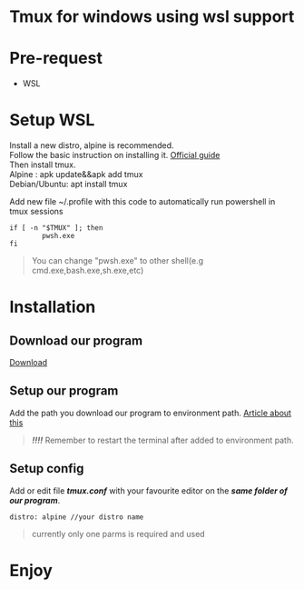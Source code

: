 # Tmux for windows using wsl support

# Pre-request
- WSL

# Setup WSL

Install a new distro, alpine is recommended.\
Follow the basic instruction on installing it. [Official guide](https://learn.microsoft.com/en-us/windows/wsl/install)\
Then install tmux.\
Alpine : apk update&&apk add tmux\
Debian/Ubuntu: apt install tmux

Add new file ~/.profile with this code to automatically run powershell in tmux sessions
```
if [ -n "$TMUX" ]; then
        pwsh.exe
fi
```
> You can change "pwsh.exe" to other shell(e.g cmd.exe,bash.exe,sh.exe,etc)
# Installation
## Download our program
[Download](https://github.com/smarttommyau/tmux-for-windows/releases/tag/Release)
## Setup our program
Add the path you download our program to environment path. [Article about this](https://www.architectryan.com/2018/03/17/add-to-the-path-on-windows-10/)
> ***!!!!*** Remember to restart the terminal after added to environment path.
## Setup config
Add or edit file ***tmux.conf*** with your favourite editor on the ***same folder of our program***.
```
distro: alpine //your distro name
```
> currently only one parms is required and used
# Enjoy
